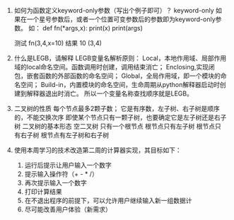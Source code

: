1. 如何为函数定义keyword-only参数（写出个例子即可）？
	keyword-only 如果在一个星号参数后，或者一个位置可变参数后的参数即为keyword-only参数。
	如：
	def fn(*args,x):
		print(x)
		print(args)
		
	测试
	fn(3,4,x=10)
	结果
	10
	(3,4)
	
2. 什么是LEGB，请解释
	LEGB变量名解析原则：
	Local，本地作用域、局部作用域的local命名空间。函数调用时创建，调用结束消亡；
	Enclosing,实现闭包，嵌套函数的外部函数的命名空间；
	Global，全局作用域，即一个模块的命名空间；
	Build-in，内置模块的命名空间，生命周期从python解释器启动时创建到解释器退出时消亡。
	所以一个变量名称查找顺序就是LEGB。
		
3. 二叉树的性质
	每个节点最多2颗子数；
	它是有序数，左子树、右子树是顺序的，不能交换次序
	即使某个节点只有一颗子树，也要确定它是左子树还是右子树
	二叉树的基本形态
		空二叉树
		只有一个根节点
		根节点只有左子树
		根节点只有右子树
		根节点有左子树和右子树

4. 使用本周学习的技术改造第二周的计算器实现，其目标如下：
     1. 运行后提示让用户输入一个数字
     2. 提示输入操作符（+ - * /）
     3. 再次提示输入一个数字
     4. 打印计算结果
     5. 在不退出程序的前提下，可以允许用户继续输入新一组数据计
     6. 尽可能改善用户体验（新需求） 